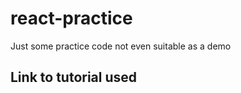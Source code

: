 # react-practice

Just some practice code not even suitable as a demo

## Link to tutorial used

[Udemy Link]: (https://www.udemy.com/react-the-complete-guide-incl-redux)